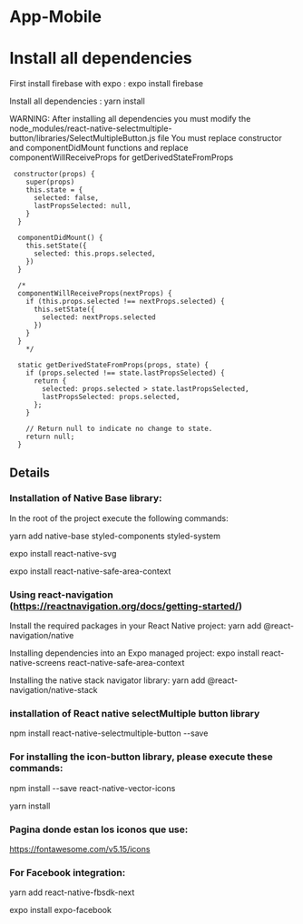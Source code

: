 # App-Mobile

# Install all dependencies

First install firebase with expo : expo install firebase

Install all dependencies : yarn install

WARNING: After installing all dependencies you must modify  the node_modules/react-native-selectmultiple-button/libraries/SelectMultipleButton.js file
You must replace constructor and componentDidMount functions and replace componentWillReceiveProps for getDerivedStateFromProps
```   
 constructor(props) {
    super(props)
    this.state = {
      selected: false,
      lastPropsSelected: null,
    }
  }

  componentDidMount() {
    this.setState({
      selected: this.props.selected,
    })
  }

  /*
  componentWillReceiveProps(nextProps) {
    if (this.props.selected !== nextProps.selected) {
      this.setState({
        selected: nextProps.selected
      })
    }
  }
    */

  static getDerivedStateFromProps(props, state) {
    if (props.selected !== state.lastPropsSelected) {
      return {
        selected: props.selected > state.lastPropsSelected,
        lastPropsSelected: props.selected,
      };
    }

    // Return null to indicate no change to state.
    return null;
  }
 ```
## Details

### Installation of Native Base library:

In the root of the project execute the following commands:

yarn add native-base styled-components styled-system

expo install react-native-svg

expo install react-native-safe-area-context

### Using react-navigation (https://reactnavigation.org/docs/getting-started/)

Install the required packages in your React Native project: yarn add @react-navigation/native

Installing dependencies into an Expo managed project: expo install react-native-screens react-native-safe-area-context

Installing the native stack navigator library: yarn add @react-navigation/native-stack

### installation of React native selectMultiple button library

npm install react-native-selectmultiple-button --save

### For installing the icon-button library, please execute these commands:

npm install --save react-native-vector-icons

yarn install

### Pagina donde estan los iconos que use:

https://fontawesome.com/v5.15/icons

### For Facebook integration:

yarn add react-native-fbsdk-next

expo install expo-facebook
